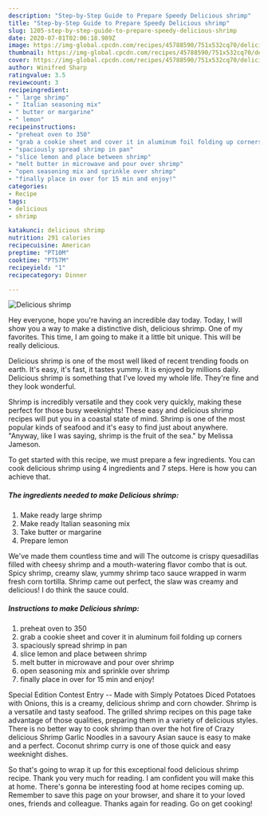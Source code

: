 ```yaml
---
description: "Step-by-Step Guide to Prepare Speedy Delicious shrimp"
title: "Step-by-Step Guide to Prepare Speedy Delicious shrimp"
slug: 1205-step-by-step-guide-to-prepare-speedy-delicious-shrimp
date: 2020-07-01T02:06:18.989Z
image: https://img-global.cpcdn.com/recipes/45788590/751x532cq70/delicious-shrimp-recipe-main-photo.jpg
thumbnail: https://img-global.cpcdn.com/recipes/45788590/751x532cq70/delicious-shrimp-recipe-main-photo.jpg
cover: https://img-global.cpcdn.com/recipes/45788590/751x532cq70/delicious-shrimp-recipe-main-photo.jpg
author: Winifred Sharp
ratingvalue: 3.5
reviewcount: 3
recipeingredient:
- " large shrimp"
- " Italian seasoning mix"
- " butter or margarine"
- " lemon"
recipeinstructions:
- "preheat oven to 350"
- "grab a cookie sheet and cover it in aluminum foil folding up corners"
- "spaciously spread shrimp in pan"
- "slice lemon and place between shrimp"
- "melt butter in microwave and pour over shrimp"
- "open seasoning mix and sprinkle over shrimp"
- "finally place in over for 15 min and enjoy!"
categories:
- Recipe
tags:
- delicious
- shrimp

katakunci: delicious shrimp 
nutrition: 291 calories
recipecuisine: American
preptime: "PT10M"
cooktime: "PT57M"
recipeyield: "1"
recipecategory: Dinner

---
```



![Delicious shrimp](https://img-global.cpcdn.com/recipes/45788590/751x532cq70/delicious-shrimp-recipe-main-photo.jpg)

Hey everyone, hope you're having an incredible day today. Today, I will show you a way to make a distinctive dish, delicious shrimp. One of my favorites. This time, I am going to make it a little bit unique. This will be really delicious.

Delicious shrimp is one of the most well liked of recent trending foods on earth. It's easy, it's fast, it tastes yummy. It is enjoyed by millions daily. Delicious shrimp is something that I've loved my whole life. They're fine and they look wonderful.

Shrimp is incredibly versatile and they cook very quickly, making these perfect for those busy weeknights! These easy and delicious shrimp recipes will put you in a coastal state of mind. Shrimp is one of the most popular kinds of seafood and it&#39;s easy to find just about anywhere. &#34;Anyway, like I was saying, shrimp is the fruit of the sea.&#34; by Melissa Jameson.


To get started with this recipe, we must prepare a few ingredients. You can cook delicious shrimp using 4 ingredients and 7 steps. Here is how you can achieve that.

<!--inarticleads1-->

##### The ingredients needed to make Delicious shrimp:

1. Make ready  large shrimp
1. Make ready  Italian seasoning mix
1. Take  butter or margarine
1. Prepare  lemon


We&#39;ve made them countless time and will The outcome is crispy quesadillas filled with cheesy shrimp and a mouth-watering flavor combo that is out. Spicy shrimp, creamy slaw, yummy shrimp taco sauce wrapped in warm fresh corn tortilla. Shrimp came out perfect, the slaw was creamy and delicious! I do think the sauce could. 

<!--inarticleads2-->

##### Instructions to make Delicious shrimp:

1. preheat oven to 350
1. grab a cookie sheet and cover it in aluminum foil folding up corners
1. spaciously spread shrimp in pan
1. slice lemon and place between shrimp
1. melt butter in microwave and pour over shrimp
1. open seasoning mix and sprinkle over shrimp
1. finally place in over for 15 min and enjoy!


Special Edition Contest Entry -- Made with Simply Potatoes Diced Potatoes with Onions, this is a creamy, delicious shrimp and corn chowder. Shrimp is a versatile and tasty seafood. The grilled shrimp recipes on this page take advantage of those qualities, preparing them in a variety of delicious styles. There is no better way to cook shrimp than over the hot fire of Crazy delicious Shrimp Garlic Noodles in a savoury Asian sauce is easy to make and a perfect. Coconut shrimp curry is one of those quick and easy weeknight dishes. 

So that's going to wrap it up for this exceptional food delicious shrimp recipe. Thank you very much for reading. I am confident you will make this at home. There's gonna be interesting food at home recipes coming up. Remember to save this page on your browser, and share it to your loved ones, friends and colleague. Thanks again for reading. Go on get cooking!
